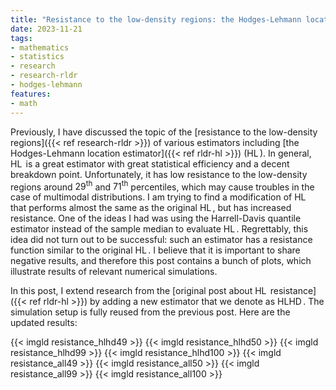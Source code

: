 ```yaml
---
title: "Resistance to the low-density regions: the Hodges-Lehmann location estimator based on the Harrell-Davis quantile estimator"
date: 2023-11-21
tags:
- mathematics
- statistics
- research
- research-rldr
- hodges-lehmann
features:
- math
---
```


Previously, I have discussed the topic of the [resistance to the low-density regions]({{< ref research-rldr >}})
  of various estimators including [the Hodges-Lehmann location estimator]({{< ref rldr-hl >}}) ($\operatorname{HL}$).
In general, $\operatorname{HL}$ is a great estimator with great statistical efficiency and a decent breakdown point.
Unfortunately, it has low resistance to the low-density regions around
  $29^\textrm{th}$ and $71^\textrm{th}$ percentiles, which may cause troubles in the case of multimodal distributions.
I am trying to find a modification of $\operatorname{HL}$
  that performs almost the same as the original $\operatorname{HL}$, but has increased resistance.
One of the ideas I had was using the Harrell-Davis quantile estimator
  instead of the sample median to evaluate $\operatorname{HL}$.
Regrettably, this idea did not turn out to be successful:
  such an estimator has a resistance function similar to the original $\operatorname{HL}$.
I believe that it is important to share negative results, and therefore this post contains a bunch of plots,
  which illustrate results of relevant numerical simulations.

<!--more-->

In this post, I extend research from the [original post about $\operatorname{HL}$ resistance]({{< ref rldr-hl >}})
  by adding a new estimator that we denote as $\operatorname{HLHD}$.
The simulation setup is fully reused from the previous post.
Here are the updated results:

{{< imgld resistance_hlhd49 >}}
{{< imgld resistance_hlhd50 >}}
{{< imgld resistance_hlhd99 >}}
{{< imgld resistance_hlhd100 >}}
{{< imgld resistance_all49 >}}
{{< imgld resistance_all50 >}}
{{< imgld resistance_all99 >}}
{{< imgld resistance_all100 >}}
